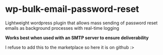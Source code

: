 # wp-bulk-email-password-reset
Lightweight wordpress plugin that allows mass sending of password reset emails as background processes with real-time logging

**Works best when used with an SMTP server to ensure deliverability**

I refuse to add this to the marketplace so here it is on github :>
